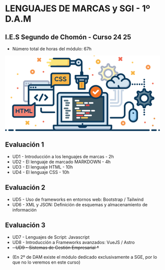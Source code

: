 # LENGUAJES DE MARCAS y SGI - 1º D.A.M 
## I.E.S Segundo de Chomón - Curso 24 25

- Número total de horas del módulo: 67h

![Lenguaje de Marcas y Sistemas de Gestión de la Información](./img/lm_portada.png)

## Evaluación 1

- UD1 - Introducción a los lenguajes de marcas - 2h
- UD2 - El lenguaje de marcado MARKDOWN - 4h
- UD3 - El lenguaje HTML - 10h
- UD4 - El lenguaje CSS - 10h

## Evaluación 2

- UD5 - Uso de frameworks en entornos web: Bootstrap / Tailwind
- UD6 - XML y JSON: Definición de esquemas y almacenamiento de información

## Evaluación 3

- UD7 - Lenguajes de Script: Javascript
- UD8 - Introducción a Frameworks avanzados: VueJS / Astro
- ~~- UD9 - Sistemas de Gestión Empresarial *~~

* (En 2º de DAM existe el módulo dedicado exclusivamente a SGE, por lo que no lo veremos en este curso)